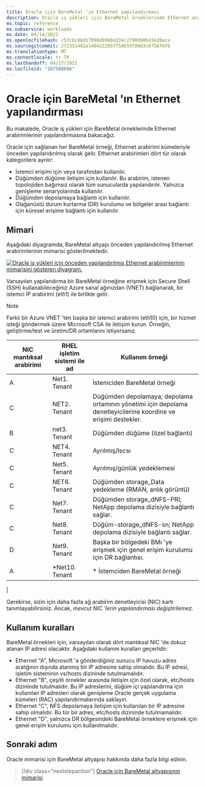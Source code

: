 ```yaml
---
title: Oracle için BareMetal 'ın Ethernet yapılandırması
description: Oracle iş yükleri için BareMetal örneklerinde Ethernet arabirimlerinin yapılandırması hakkında bilgi edinin.
ms.topic: reference
ms.subservice: workloads
ms.date: 04/14/2021
ms.openlocfilehash: c57cbc86d17090d6960a334c2790d80b43420aca
ms.sourcegitcommit: 272351402a140422205ff50b59f80d3c6758f6f6
ms.translationtype: MT
ms.contentlocale: tr-TR
ms.lasthandoff: 04/17/2021
ms.locfileid: "107588896"
---
```

# <a name="ethernet-configuration-of-baremetal-for-oracle"></a>Oracle için BareMetal 'ın Ethernet yapılandırması

Bu makalede, Oracle iş yükleri için BareMetal örneklerinde Ethernet arabirimlerinin yapılandırmasına bakacağız.

Oracle için sağlanan her BareMetal örneği, Ethernet arabirimi kümeleriyle önceden yapılandırılmış olarak gelir. Ethernet arabirimleri dört tür olarak kategorilere ayrılır:

- İstemci erişimi için veya tarafından kullanılır.
- Düğümden düğüme iletişim için kullanılır. Bu arabirim, istenen topolojiden bağımsız olarak tüm sunucularda yapılandırılır. Yalnızca genişleme senaryolarında kullanılır.
- Düğümden depolamaya bağlantı için kullanılır.
- Olağanüstü durum kurtarma (DR) kurulumu ve bölgeler arası bağlantı için küresel erişime bağlantı için kullanılır.

## <a name="architecture"></a>Mimari

Aşağıdaki diyagramda, BareMetal altyapı önceden yapılandırılmış Ethernet arabirimlerinin mimarisi gösterilmektedir. 

[![Oracle iş yükleri için önceden yapılandırılmış Ethernet arabirimlerinin mimarisini gösteren diyagram.](media/oracle-baremetal-ethernet/architecture-ethernet.png)](media/oracle-baremetal-ethernet/architecture-ethernet.png#lightbox)

Varsayılan yapılandırma bir BareMetal örneğine erişmek için Secure Shell (SSH) kullanabileceğiniz Azure sanal ağınızdan (VNET) bağlanarak, bir istemci IP arabirimi (eth1) ile birlikte gelir.

> [!NOTE]
> Farklı bir Azure VNET 'ten başka bir istemci arabirimi (eth10) için, bir hizmet isteği göndermek üzere Microsoft CSA ile iletişim kurun. Örneğin, geliştirme/test ve üretim/DR ortamlarını istiyorsanız.

| **NIC mantıksal arabirimi** | **RHEL işletim sistemi ile ad** | **Kullanım örneği** |
| --- | --- | --- |
| A | Net1. Tenant | İstemciden BareMetal örneği |
| C | NET2. Tenant | Düğümden depolamaya; depolama ortamının yönetimi için depolama denetleyicilerine koordine ve erişimi destekler. |
| B | net3. Tenant | Düğümden düğüme (özel bağlantı) |
| C | NET4. Tenant | Ayrılmış/Iscsı |
| C | Net5. Tenant | Ayrılmış/günlük yedeklemesi |
| C | NET6. Tenant | Düğümden storage_Data yedekleme (RMAN, anlık görüntü) |
| C | Net7. Tenant | Düğümden storage_dNFS-PRI; NetApp depolama dizisiyle bağlantı sağlar. |
| C | Net8. Tenant | Düğüm-storage_dNFS-sn; NetApp depolama dizisiyle bağlantı sağlar. |
| D | Net9. Tenant | Başka bir bölgedeki BMı 'ye erişmek için genel erişim kurulumu için DR bağlantısı. |
| A | \*Net10. Tenant | \* İstemciden BareMetal örneği
 |

Gerekirse, sizin için daha fazla ağ arabirim denetleyicisi (NIC) kartı tanımlayabilirsiniz. Ancak, *mevcut NIC 'lerin yapılandırması değiştirilemez.*

## <a name="usage-rules"></a>Kullanım kuralları

BareMetal örnekleri için, varsayılan olarak dört mantıksal NIC 'de dokuz atanan IP adresi olacaktır. Aşağıdaki kullanım kuralları geçerlidir:

- Ethernet "A", Microsoft 'a gönderdiğiniz sunucu IP havuzu adres aralığının dışında atanmış bir IP adresine sahip olmalıdır. Bu IP adresi, işletim sisteminin vs/hosts dizininde tutulmamalıdır.
- Ethernet "B", çeşitli örnekler arasında iletişim için özel olarak, etc/hosts dizininde tutulmalıdır. Bu IP adreslerini, düğüm içi yapılandırma için kullanılan IP adresleri olarak genişleme Oracle gerçek uygulama kümeleri (RAC) yapılandırmalarında saklayın.
- Ethernet "C", NFS depolamaya iletişim için kullanılan bir IP adresine sahip olmalıdır. Bu tür bir adres, etc/hosts dizininde tutulmamalıdır.
- Ethernet "D", yalnızca DR bölgesindeki BareMetal örneklere erişmek için genel erişim kurulumu için kullanılmalıdır.

## <a name="next-step"></a>Sonraki adım

Oracle mimarisi için BareMetal altyapısı hakkında daha fazla bilgi edinin.

> [!div class="nextstepaction"]
> [Oracle için BareMetal altyapısının mimarisi](oracle-baremetal-architecture.md)
